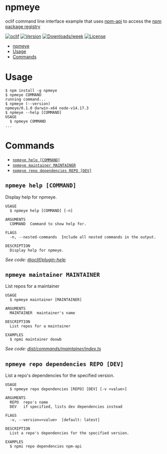 # npmeye

oclif command line interface example that uses [npm-api](https://github.com/doowb/npm-api) to access the [npm package registry](https://www.npmjs.com)

[![oclif](https://img.shields.io/badge/cli-oclif-brightgreen.svg)](https://oclif.io)
[![Version](https://img.shields.io/npm/v/oclif-hello-world.svg)](https://npmjs.org/package/npmeye)
[![Downloads/week](https://img.shields.io/npm/dw/oclif-hello-world.svg)](https://npmjs.org/package/npmeye)
[![License](https://img.shields.io/npm/l/oclif-hello-world.svg)](https://github.com/jkoutavas/npmeye/blob/main/package.json)

<!-- toc -->
* [npmeye](#npmeye)
* [Usage](#usage)
* [Commands](#commands)
<!-- tocstop -->

# Usage

<!-- usage -->
```sh-session
$ npm install -g npmeye
$ npmeye COMMAND
running command...
$ npmeye (--version)
npmeye/0.1.0 darwin-x64 node-v14.17.3
$ npmeye --help [COMMAND]
USAGE
  $ npmeye COMMAND
...
```
<!-- usagestop -->

# Commands

<!-- commands -->
* [`npmeye help [COMMAND]`](#npmeye-help-command)
* [`npmeye maintainer MAINTAINER`](#npmeye-maintainer-maintainer)
* [`npmeye repo dependencies REPO [DEV]`](#npmeye-repo-dependencies-repo-dev)

## `npmeye help [COMMAND]`

Display help for npmeye.

```
USAGE
  $ npmeye help [COMMAND] [-n]

ARGUMENTS
  COMMAND  Command to show help for.

FLAGS
  -n, --nested-commands  Include all nested commands in the output.

DESCRIPTION
  Display help for npmeye.
```

_See code: [@oclif/plugin-help](https://github.com/oclif/plugin-help/blob/v5.1.11/src/commands/help.ts)_

## `npmeye maintainer MAINTAINER`

List repos for a maintainer

```
USAGE
  $ npmeye maintainer [MAINTAINER]

ARGUMENTS
  MAINTAINER  maintainer's name

DESCRIPTION
  List repos for a maintainer

EXAMPLES
  $ npmi maintainer doowb
```

_See code: [dist/commands/maintainer/index.ts](https://github.com/jkoutavas/npmeye/blob/v0.1.0/dist/commands/maintainer/index.ts)_

## `npmeye repo dependencies REPO [DEV]`

List a repo's dependencies for the specified version.

```
USAGE
  $ npmeye repo dependencies [REPO] [DEV] [-v <value>]

ARGUMENTS
  REPO  repo's name
  DEV   if specified, lists dev dependencies instead

FLAGS
  -v, --version=<value>  [default: latest]

DESCRIPTION
  List a repo's dependencies for the specified version.

EXAMPLES
  $ npmi repo dependencies npm-api
```
<!-- commandsstop -->
